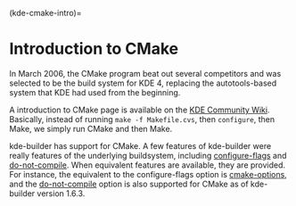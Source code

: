 (kde-cmake-intro)=
# Introduction to CMake

In March 2006, the CMake program beat out several competitors and was
selected to be the build system for KDE 4, replacing the autotools-based
system that KDE had used from the beginning.

A introduction to CMake page is available on the [KDE Community
Wiki](https://community.kde.org/Guidelines_HOWTOs/CMake). Basically,
instead of running `make -f Makefile.cvs`, then `configure`, then Make,
we simply run CMake and then Make.

kde-builder has support for CMake. A few features of kde-builder were
really features of the underlying buildsystem, including
[configure-flags](#conf-configure-flags) and
[do-not-compile](#conf-do-not-compile). When equivalent features are
available, they are provided. For instance, the equivalent to the
configure-flags option is [cmake-options](#conf-cmake-options), and the
[do-not-compile](#conf-do-not-compile) option is also supported for
CMake as of kde-builder version 1.6.3.
